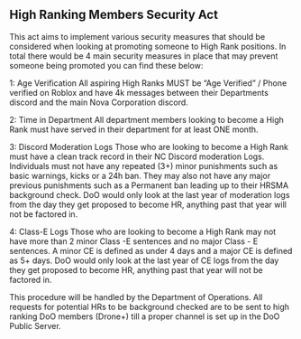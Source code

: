 ## High Ranking Members Security Act

This act aims to implement various security measures that should be considered when looking at promoting someone to High Rank positions. In total there would be 4 main security measures in place that may prevent someone being promoted you can find these below:

1: Age Verification
All aspiring High Ranks MUST be “Age Verified” / Phone verified on Roblox and have 4k messages between their Departments discord and the main Nova Corporation discord.

2: Time in Department
All department members looking to become a High Rank must have served in their department for at least ONE month.

3: Discord Moderation Logs
Those who are looking to become a High Rank must have a clean track record in their NC Discord moderation Logs. Individuals must not have any repeated (3+) minor punishments such as basic warnings, kicks or a 24h ban. They may also not have any major previous punishments such as a Permanent ban leading up to their HRSMA background check. DoO would only look at the last year of moderation logs from the day they get proposed to become HR, anything past that year will not be factored in.

4: Class-E Logs
Those who are looking to become a High Rank may not have more than 2 minor Class -E sentences and no major Class - E sentences. A minor CE is defined as under 4 days and a major CE is defined as 5+ days. DoO would only look at the last year of CE logs from the day they get proposed to become HR, anything past that year will not be factored in.

This procedure will be handled by the Department of Operations. All requests for potential HRs to be background checked are to be sent to high ranking DoO members (Drone+) till a proper channel is set up in the DoO Public Server.
